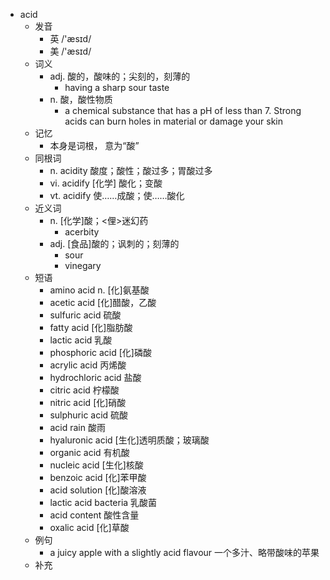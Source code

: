 - acid
  - 发音
    - 英 /'æsɪd/
    - 美 /'æsɪd/
  - 词义
    - adj. 酸的，酸味的；尖刻的，刻薄的
      - having a sharp sour taste
    - n. 酸，酸性物质
      - a chemical substance that has a  pH  of less than 7. Strong acids can burn holes in material or damage your skin
  - 记忆
    - 本身是词根， 意为“酸”
  - 同根词
    - n. acidity 酸度；酸性；酸过多；胃酸过多
    - vi. acidify [化学] 酸化；变酸
    - vt. acidify 使……成酸；使……酸化
  - 近义词
    - n. [化学]酸；<俚>迷幻药
      - acerbity
    - adj. [食品]酸的；讽刺的；刻薄的
      - sour
      - vinegary
  - 短语
    - amino acid n. [化]氨基酸
    - acetic acid [化]醋酸，乙酸
    - sulfuric acid 硫酸
    - fatty acid [化]脂肪酸
    - lactic acid 乳酸
    - phosphoric acid [化]磷酸
    - acrylic acid 丙烯酸
    - hydrochloric acid 盐酸
    - citric acid 柠檬酸
    - nitric acid [化]硝酸
    - sulphuric acid 硫酸
    - acid rain 酸雨
    - hyaluronic acid [生化]透明质酸；玻璃酸
    - organic acid 有机酸
    - nucleic acid [生化]核酸
    - benzoic acid [化]苯甲酸
    - acid solution [化]酸溶液
    - lactic acid bacteria 乳酸菌
    - acid content 酸性含量
    - oxalic acid [化]草酸
  - 例句
    - a juicy apple with a slightly acid flavour 一个多汁、略带酸味的苹果
  - 补充